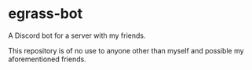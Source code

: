 # egrass-bot

A Discord bot for a server with my friends.

This repository is of no use to anyone other than myself and possible my aforementioned friends.
